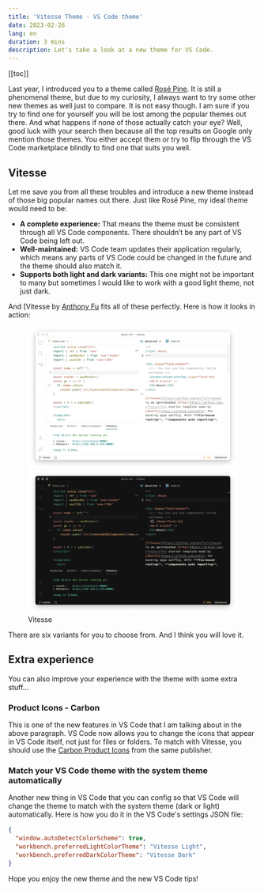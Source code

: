 ```yaml
---
title: 'Vitesse Theme - VS Code theme'
date: 2023-02-26
lang: en
duration: 3 mins
description: Let's take a look at a new theme for VS Code.
---
```


[[toc]]

Last year, I introduced you to a theme called [Rosé Pine](https://vinh.dev/articles/rose-pine). It is still a phenomenal theme, but due to my curiosity, I always want to try some other new themes as well just to compare. It is not easy though. I am sure if you try to find one for yourself you will be lost among the popular themes out there. And what happens if none of those actually catch your eye? Well, good luck with your search then because all the top results on Google only mention those themes. You either accept them or try to flip through the VS Code marketplace blindly to find one that suits you well.

## Vitesse

Let me save you from all these troubles and introduce a new theme instead of those big popular names out there. Just like Rosé Pine, my ideal theme would need to be:

- **A complete experience:** That means the theme must be consistent through all VS Code components. There shouldn’t be any part of VS Code being left out.
- **Well-maintained:** VS Code team updates their application regularly, which means any parts of VS Code could be changed in the future and the theme should also match it.
- **Supports both light and dark variants:** This one might not be important to many but sometimes I would like to work with a good light theme, not just dark.

And [Vitesse by [Anthony Fu](https://marketplace.visualstudio.com/items?itemName=antfu.theme-vitesse) fits all of these perfectly. Here is how it looks in action:

<figure pt-5>
  <div lg:scale-120 md:scale-110>
    <img src="/images/2023/vitesse-light.png" img-light>
    <img src="/images/2023/vitesse-dark.png" img-dark>
  </div>
  <figcaption important-mt8 text-center>Vitesse</figcaption>
</figure>

There are six variants for you to choose from. And I think you will love it.

## Extra experience

You can also improve your experience with the theme with some extra stuff...

### Product Icons - Carbon

This is one of the new features in VS Code that I am talking about in the above paragraph. VS Code now allows you to change the icons that appear in VS Code itself, not just for files or folders. To match with Vitesse, you should use the [Carbon Product Icons](https://marketplace.visualstudio.com/items?itemName=antfu.icons-carbon) from the same publisher.

### Match your VS Code theme with the system theme automatically

Another new thing in VS Code that you can config so that VS Code will change the theme to match with the system theme (dark or light) automatically. Here is how you do it in the VS Code's settings JSON file:

```json
{
  "window.autoDetectColorScheme": true,
  "workbench.preferredLightColorTheme": "Vitesse Light",
  "workbench.preferredDarkColorTheme": "Vitesse Dark"
}
```

Hope you enjoy the new theme and the new VS Code tips!
